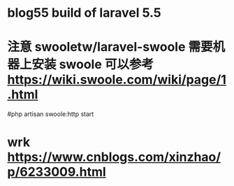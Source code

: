 # blog55  build of laravel 5.5

# 注意 swooletw/laravel-swoole  需要机器上安装 swoole 可以参考 https://wiki.swoole.com/wiki/page/1.html

#php artisan swoole:http start 


# wrk  https://www.cnblogs.com/xinzhao/p/6233009.html

